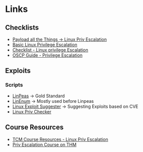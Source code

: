 


# Links


## Checklists
- [Payload all the Things -> Linux Priv Escalation](https://github.com/swisskyrepo/PayloadsAllTheThings/blob/master/Methodology%20and%20Resources/Linux%20-%20Privilege%20Escalation.md)
- [Basic Linux Privilege Escalation](https://blog.g0tmi1k.com/2011/08/basic-linux-privilege-escalation/)
- [Checklist - Linux privilege Escalation](https://book.hacktricks.xyz/linux-hardening/linux-privilege-escalation-checklist)
- [OSCP Guide - Privilege Escalation](https://sushant747.gitbooks.io/total-oscp-guide/content/privilege_escalation_-_linux.html)

## Exploits

### Scripts

- [LinPeas](https://github.com/carlospolop/PEASS-ng/tree/master/linPEAS) -> Gold Standard
- [LinEnum](https://github.com/rebootuser/LinEnum) -> Mostly used before Linpeas
- [Linux Exploit Suggester](https://github.com/The-Z-Labs/linux-exploit-suggester) -> Suggesting Exploits based on CVE
- [Linux Priv Checker](https://github.com/sleventyeleven/linuxprivchecker)




## Course Resources
- [TCM Course Resources - Linux Priv Escalation](https://github.com/TCM-Course-Resources/Linux-Privilege-Escalation-Resources)
- [Priv Escalation Course on THM](https://tryhackme.com/room/linuxprivescarena)
